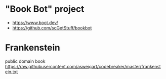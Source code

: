 # "Book Bot" project

-   https://www.boot.dev/
-   https://github.com/scGetStuff/bookbot

# Frankenstein

public domain book
https://raw.githubusercontent.com/asweigart/codebreaker/master/frankenstein.txt
